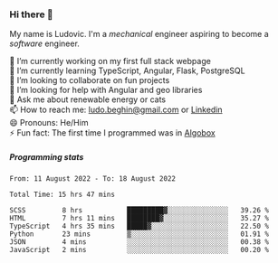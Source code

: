 ### Hi there 👋

My name is Ludovic. I'm a *mechanical* engineer aspiring to become a *software* engineer.

 🔭 I’m currently working on my first full stack webpage<br/>
 🌱 I’m currently learning TypeScript, Angular, Flask, PostgreSQL<br/>
 👯 I’m looking to collaborate on fun projects<br/>
 🤔 I’m looking for help with Angular and geo libraries<br/>
 💬 Ask me about renewable energy or cats<br/>
 📫 How to reach me: ludo.beghin@gmail.com or [Linkedin](https://www.linkedin.com/in/ludovic-beghin/)<br/>
 😄 Pronouns: He/Him<br/>
 ⚡ Fun fact: The first time I programmed was in [Algobox](https://fr.wikipedia.org/wiki/Algobox)<br/>

##### Programming stats
<!--START_SECTION:waka-->

```text
From: 11 August 2022 - To: 18 August 2022

Total Time: 15 hrs 47 mins

SCSS         8 hrs           █████████▓░░░░░░░░░░░░░░░   39.26 %
HTML         7 hrs 11 mins   ████████▓░░░░░░░░░░░░░░░░   35.27 %
TypeScript   4 hrs 35 mins   █████▓░░░░░░░░░░░░░░░░░░░   22.50 %
Python       23 mins         ▒░░░░░░░░░░░░░░░░░░░░░░░░   01.91 %
JSON         4 mins          ░░░░░░░░░░░░░░░░░░░░░░░░░   00.38 %
JavaScript   2 mins          ░░░░░░░░░░░░░░░░░░░░░░░░░   00.20 %
```

<!--END_SECTION:waka-->
